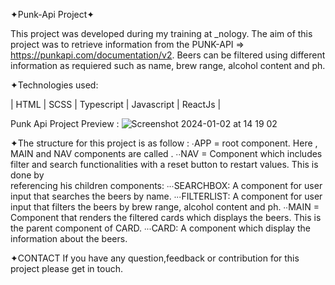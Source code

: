 ✦Punk-Api Project✦

This project was developed during my training at _nology. The aim of this project was to retrieve information from the PUNK-API => https://punkapi.com/documentation/v2. Beers can be filtered using different information as requiered such as name, brew range, alcohol content and ph.

✦Technologies used:

| HTML | SCSS | Typescript | Javascript | ReactJs |

Punk Api Project Preview :
![Screenshot 2024-01-02 at 14 19 02](https://github.com/AISimonetta/punk-api/assets/122782260/d2e18d76-eac0-4c69-aab1-dd2a24576ddc)

✦The structure for this project is as follow :
  ∙APP = root component. Here , MAIN and NAV components are called .
    ∙∙NAV =  Component which includes filter and search functionalities with a reset button to restart values. This is done by     
      referencing his children components: 
        ∙∙∙SEARCHBOX: A component for user input that searches the beers by name.
        ∙∙∙FILTERLIST: A component for user input that filters the beers by brew range, alcohol content and ph.
    ∙∙MAIN = Component that renders the filtered cards which displays the beers. This is the parent component of CARD.
        ∙∙∙CARD: A component which display the information about the beers.

✦CONTACT
If you have any question,feedback or contribution for this project please get in touch.
